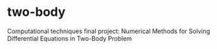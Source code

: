 # two-body
Computational techniques final project: Numerical Methods for Solving Differential Equations in Two-Body Problem
